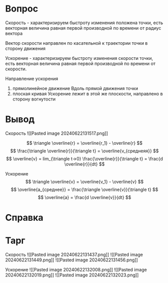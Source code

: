 # Вопрос
Скорость - характеризируем быстроту изменения положена точки, есть векторная величина равная первой производной по времени от радиус вектора 

Вектор скорости направлен по касательной к траектории точки в сторону движения


Ускорение - характеризируем быстроту изменения скорости точки, есть векторная величина равная первой производной по времени от скорости.

Направление ускорения
1. прямолинейное движение
Вдоль прямой движения точки 
2. плоская кривая
Ускорение лежит в этой же плоскости, направлено в сторону вогнутости

# Вывод
Скорость
![[Pasted image 20240622131517.png]]

$$
\triangle \overline{r} = \overline{r_1} - \overline{r}
$$
$$
\frac{\triangle \overline{r}}{\triangle t} = \overline{v_{среднеяя}}
$$
$$
\overline{v} = lim_{\triangle t->0} \frac{\overline{r}}{\triangle t} = \frac{d \overline{r}}{dt}
$$

Ускорение 
$$
\triangle \overline{v} = \overline{v_1} - \overline{v} 
$$
$$
\overline{a_{среднее}} = \frac{\triangle \overline{v}}{\triangle t}
$$
$$
\overline{a} = \frac{d \overline{v}}{dt}
$$
# Справка


# Тарг
Скорость
![[Pasted image 20240622131437.png]]
![[Pasted image 20240622131449.png]]
![[Pasted image 20240622131456.png]]

Ускорение 
![[Pasted image 20240622132008.png]]
![[Pasted image 20240622132019.png]]
![[Pasted image 20240622132023.png]]